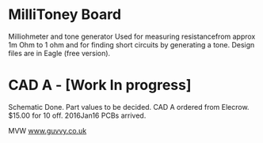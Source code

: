 MilliToney Board
=========================

Milliohmeter and tone generator
Used for measuring resistancefrom approx 1m Ohm to 1 ohm and for finding short circuits by generating a tone. 
Design files are in Eagle (free version).


CAD A - [Work In progress]
=====================

Schematic Done. 
Part values to be decided.
CAD A ordered from Elecrow. $15.00 for 10 off. 2016Jan16
PCBs arrived. 

MVW
www.guvvy.co.uk
